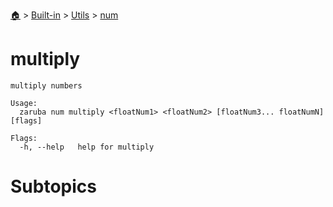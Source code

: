 <!--startTocHeader-->
[🏠](../../../README.md) > [Built-in](../../README.md) > [Utils](../README.md) > [num](README.md)
# multiply
<!--endTocHeader-->

```
multiply numbers

Usage:
  zaruba num multiply <floatNum1> <floatNum2> [floatNum3... floatNumN] [flags]

Flags:
  -h, --help   help for multiply

```

# Subtopics
<!--startTocSubtopic-->
<!--endTocSubtopic-->